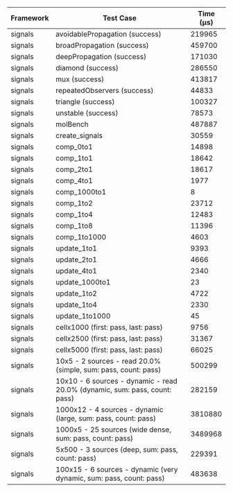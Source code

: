 | Framework | Test Case | Time (μs) |
| --- | --- | --- |
| signals | avoidablePropagation (success) | 219965 |
| signals | broadPropagation (success) | 459700 |
| signals | deepPropagation (success) | 171030 |
| signals | diamond (success) | 286550 |
| signals | mux (success) | 413817 |
| signals | repeatedObservers (success) | 44833 |
| signals | triangle (success) | 100327 |
| signals | unstable (success) | 78573 |
| signals | molBench | 487887 |
| signals | create_signals | 30559 |
| signals | comp_0to1 | 14898 |
| signals | comp_1to1 | 18642 |
| signals | comp_2to1 | 18617 |
| signals | comp_4to1 | 1977 |
| signals | comp_1000to1 | 8 |
| signals | comp_1to2 | 23712 |
| signals | comp_1to4 | 12483 |
| signals | comp_1to8 | 11396 |
| signals | comp_1to1000 | 4603 |
| signals | update_1to1 | 9393 |
| signals | update_2to1 | 4666 |
| signals | update_4to1 | 2340 |
| signals | update_1000to1 | 23 |
| signals | update_1to2 | 4722 |
| signals | update_1to4 | 2330 |
| signals | update_1to1000 | 45 |
| signals | cellx1000 (first: pass, last: pass) | 9756 |
| signals | cellx2500 (first: pass, last: pass) | 31367 |
| signals | cellx5000 (first: pass, last: pass) | 66025 |
| signals | 10x5 - 2 sources - read 20.0% (simple, sum: pass, count: pass) | 500299 |
| signals | 10x10 - 6 sources - dynamic - read 20.0% (dynamic, sum: pass, count: pass) | 282159 |
| signals | 1000x12 - 4 sources - dynamic (large, sum: pass, count: pass) | 3810880 |
| signals | 1000x5 - 25 sources (wide dense, sum: pass, count: pass) | 3489968 |
| signals | 5x500 - 3 sources (deep, sum: pass, count: pass) | 229391 |
| signals | 100x15 - 6 sources - dynamic (very dynamic, sum: pass, count: pass) | 483638 |
